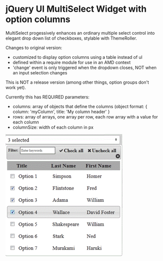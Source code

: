 # jQuery UI MultiSelect Widget with option columns

MultiSelect progessively enhances an ordinary multiple select control into elegant drop down list of checkboxes, stylable with ThemeRoller.  

Changes to original version:
- customized to display option columns using a table instead of ul
- defined within a require module for use in an AMD context
- 'change' event is only triggered when the dropdown closes, NOT when an input selection changes

This is NOT a release version (among other things, option groups don't work yet).

Currently this has REQUIRED parameters:

- columns: array of objects that define the columns (object format: { column: 'myColumn', title: 'My column header' }
- rows: array of arrays, one array per row, each row array with a value for each column
- columnSize: width of each column in px

![Example](https://github.com/lhoeppner/jquery-ui-multiselect-widget/blob/master/screenshot.gif?raw=true)